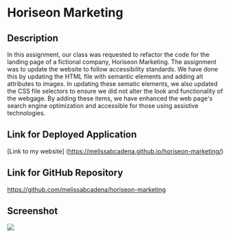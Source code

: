 # Horiseon Marketing

## Description

In this assignment, our class was requested to refactor the code for the landing page of a fictional company, Horiseon Marketing. The assignment was to update the website to follow accessibility standards. We have done this by updating the HTML file with semantic elements and adding alt attributes to images. In updating these sematic elements, we also updated the CSS file selectors to ensure we did not alter the look and functionality of the webgage. By adding these items, we have enhanced the web page's search engine optimization and accessible for those using assistive technologies. 

## Link for Deployed Application
[Link to my website] (https://melissabcadena.github.io/horiseon-marketing/)

## Link for GitHub Repository
https://github.com/melissabcadena/horiseon-marketing

## Screenshot
<img src="assets/images/horiseon-marketing-screenshot.png">
